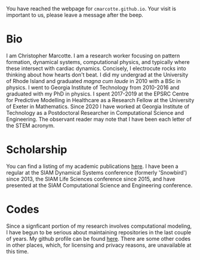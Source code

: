 You have reached the webpage for `cmarcotte.github.io`. Your visit is important to us, please leave a message after the beep.

# Bio
I am Christopher Marcotte. I am a research worker focusing on pattern formation, dynamical systems, computational physics, and typically where these intersect with cardiac dynamics. Concisely, I electrocute rocks into thinking about how hearts don't beat. I did my undergrad at the University of Rhode Island and graduated _magna cum laude_ in 2010 with a BSc in physics. I went to Georgia Institute of Technology from 2010-2016 and graduated with my PhD in physics. I spent 2017-2019 at the EPSRC Centre for Predictive Modelling in Healthcare as a Research Fellow at the University of Exeter in Mathematics. Since 2020 I have worked at Georgia Institute of Technology as a Postdoctoral Researcher in Computational Science and Engineering. The observant reader may note that I have been each letter of the STEM acronym.

# Scholarship
You can find a listing of my academic publications [here](https://scholar.google.com/citations?user=Bj5er40AAAAJ&hl=en&oi=ao).
I have been a regular at the SIAM Dynamical Systems conference (formerly 'Snowbird') since 2013, the SIAM Life Sciences conference since 2015, and have presented at the SIAM Computational Science and Engineering conference.

# Codes
Since a signficant portion of my research involves computational modeling, I have begun to be serious about maintaining repositories in the last couple of years. My github profile can be found [here](https://github.com/cmarcotte). There are some other codes in other places, which, for licensing and privacy reasons, are unavailable at this time.
